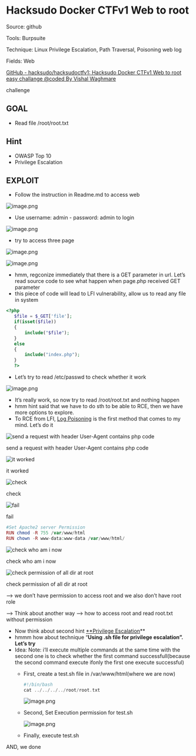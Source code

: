 # Hacksudo Docker CTFv1 Web to root

Source: github

Tools: Burpsuite

Technique: Linux Privilege Escalation, Path Traversal, Poisoning web log

Fields: Web

[GitHub - hacksudo/hacksudoctfv1: Hacksudo Docker CTFv1 Web to root easy challange @coded By Vishal Waghmare](https://github.com/hacksudo/hacksudoctfv1/?fbclid=IwY2xjawGHYbJleHRuA2FlbQIxMQABHUP-4mpg5kqv3JeWVRhAPOTLqQkRI_OIg5LFbKVQsWCKYPV_QBftfz2rBw_aem_kRqBoLNuKPGGE5jM5wD_cw)

challenge

## GOAL

- Read file /root/root.txt

## Hint

- OWASP Top 10
- Privilege Escalation

## EXPLOIT

- Follow the instruction in Readme.md to access web

![image.png](image.png)

- Use username: admin - password: admin to login

![image.png](image%201.png)

- try to access three page

![image.png](image%202.png)

![image.png](image%203.png)

- hmm, regconize immediately that there is a GET parameter in url. Let’s read source code to see what happen when page.php received GET parameter
- this piece of code will lead to LFI vulnerability, allow us to read any file in system

```php
<?php
   $file = $_GET['file'];
   if(isset($file))
   {
       include("$file");
   }
   else
   {
       include("index.php");
   }
   ?>
```

- Let’s try to read /etc/passwd to check whether it work

![image.png](image%204.png)

- It’s really work, so now try to read /root/root.txt and nothing happen
- hmm hint said that we have to do sth to be able to RCE, then we have more options to explore.
- To RCE from LFI, [Log Poisoning](https://medium.com/@YNS21/utilizing-log-poisoning-elevating-from-lfi-to-rce-5dca90d0a2ac#:~:text=Log%20Poisoning%20is%20a%20technique%20used%20in%20cybersecurity,File%20Inclusion%20%28LFI%29%20to%20Remote%20Code%20Execution%20%28RCE%29.) is the first method that comes to my mind. Let’s do it

![send a request with header User-Agent contains php code](image%205.png)

send a request with header User-Agent contains php code

![it worked](image%206.png)

it worked

![check](image%207.png)

check

![fail](image%208.png)

fail

```php
#Set Apache2 server Permission
RUN chmod -R 755 /var/www/html
RUN chown -R www-data:www-data /var/www/html/
```

![check who am i now](image%209.png)

check who am i now

![check permission of all dir at root ](image%2010.png)

check permission of all dir at root 

—> we don’t have permission to access root and we also don’t have root role 

—> Think about another way —> how to access root and read root.txt without permission 

- Now think about second hint [**Privilege Escalation](https://medium.com/schkn/linux-privilege-escalation-using-text-editors-and-files-part-1-a8373396708d)**
- hmmm how about technique “**Using .sh file for privilege escalation”. Let’s try**
- Idea:  Note: i’ll execute multiple commands at the same time with the second one is to check whether the first command successfull(because the second command execute ifonly the first one execute successful)
    - First, create a test.sh file in /var/www/html(where we are now)
        
        ```php
        #!/bin/bash
        cat ../../../../root/root.txt
        ```
        
        ![image.png](image%2011.png)
        
    - Second, Set Execution permission for test.sh
        
        ![image.png](image%2012.png)
        
    - Finally, execute test.sh

AND, we done
